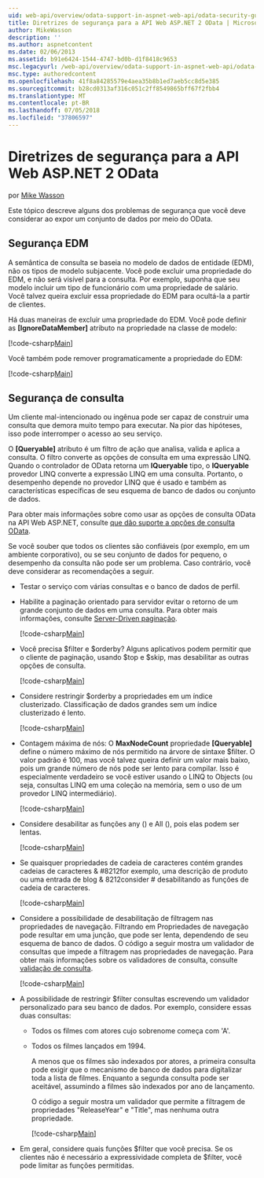 ```yaml
---
uid: web-api/overview/odata-support-in-aspnet-web-api/odata-security-guidance
title: Diretrizes de segurança para a API Web ASP.NET 2 OData | Microsoft Docs
author: MikeWasson
description: ''
ms.author: aspnetcontent
ms.date: 02/06/2013
ms.assetid: b91e6424-1544-4747-bd0b-d1f8418c9653
msc.legacyurl: /web-api/overview/odata-support-in-aspnet-web-api/odata-security-guidance
msc.type: authoredcontent
ms.openlocfilehash: 41f8a84285579e4aea35b8b1ed7aeb5cc8d5e385
ms.sourcegitcommit: b28cd0313af316c051c2ff8549865bff67f2fbb4
ms.translationtype: MT
ms.contentlocale: pt-BR
ms.lasthandoff: 07/05/2018
ms.locfileid: "37806597"
---
```

<a name="security-guidance-for-aspnet-web-api-2-odata"></a>Diretrizes de segurança para a API Web ASP.NET 2 OData
====================
por [Mike Wasson](https://github.com/MikeWasson)

Este tópico descreve alguns dos problemas de segurança que você deve considerar ao expor um conjunto de dados por meio do OData.

## <a name="edm-security"></a>Segurança EDM

A semântica de consulta se baseia no modelo de dados de entidade (EDM), não os tipos de modelo subjacente. Você pode excluir uma propriedade do EDM, e não será visível para a consulta. Por exemplo, suponha que seu modelo incluir um tipo de funcionário com uma propriedade de salário. Você talvez queira excluir essa propriedade do EDM para ocultá-la a partir de clientes.

Há duas maneiras de excluir uma propriedade do EDM. Você pode definir as **[IgnoreDataMember]** atributo na propriedade na classe de modelo:

[!code-csharp[Main](odata-security-guidance/samples/sample1.cs)]

Você também pode remover programaticamente a propriedade do EDM:

[!code-csharp[Main](odata-security-guidance/samples/sample2.cs)]

## <a name="query-security"></a>Segurança de consulta

Um cliente mal-intencionado ou ingênua pode ser capaz de construir uma consulta que demora muito tempo para executar. Na pior das hipóteses, isso pode interromper o acesso ao seu serviço.

O **[Queryable]** atributo é um filtro de ação que analisa, valida e aplica a consulta. O filtro converte as opções de consulta em uma expressão LINQ. Quando o controlador de OData retorna um **IQueryable** tipo, o **IQueryable** provedor LINQ converte a expressão LINQ em uma consulta. Portanto, o desempenho depende no provedor LINQ que é usado e também as características específicas de seu esquema de banco de dados ou conjunto de dados.

Para obter mais informações sobre como usar as opções de consulta OData na API Web ASP.NET, consulte [que dão suporte a opções de consulta OData](supporting-odata-query-options.md).

Se você souber que todos os clientes são confiáveis (por exemplo, em um ambiente corporativo), ou se seu conjunto de dados for pequeno, o desempenho da consulta não pode ser um problema. Caso contrário, você deve considerar as recomendações a seguir.

- Testar o serviço com várias consultas e o banco de dados de perfil.
- Habilite a paginação orientado para servidor evitar o retorno de um grande conjunto de dados em uma consulta. Para obter mais informações, consulte [Server-Driven paginação](supporting-odata-query-options.md#server-paging). 

    [!code-csharp[Main](odata-security-guidance/samples/sample3.cs)]
- Você precisa $filter e $orderby? Alguns aplicativos podem permitir que o cliente de paginação, usando $top e $skip, mas desabilitar as outras opções de consulta. 

    [!code-csharp[Main](odata-security-guidance/samples/sample4.cs)]
- Considere restringir $orderby a propriedades em um índice clusterizado. Classificação de dados grandes sem um índice clusterizado é lento. 

    [!code-csharp[Main](odata-security-guidance/samples/sample5.cs)]
- Contagem máxima de nós: O **MaxNodeCount** propriedade **[Queryable]** define o número máximo de nós permitido na árvore de sintaxe $filter. O valor padrão é 100, mas você talvez queira definir um valor mais baixo, pois um grande número de nós pode ser lento para compilar. Isso é especialmente verdadeiro se você estiver usando o LINQ to Objects (ou seja, consultas LINQ em uma coleção na memória, sem o uso de um provedor LINQ intermediário). 

    [!code-csharp[Main](odata-security-guidance/samples/sample6.cs)]
- Considere desabilitar as funções any () e All (), pois elas podem ser lentas. 

    [!code-csharp[Main](odata-security-guidance/samples/sample7.cs)]
- Se quaisquer propriedades de cadeia de caracteres contém grandes cadeias de caracteres & #8212for exemplo, uma descrição de produto ou uma entrada de blog & 8212consider # desabilitando as funções de cadeia de caracteres. 

    [!code-csharp[Main](odata-security-guidance/samples/sample8.cs)]
- Considere a possibilidade de desabilitação de filtragem nas propriedades de navegação. Filtrando em Propriedades de navegação pode resultar em uma junção, que pode ser lenta, dependendo de seu esquema de banco de dados. O código a seguir mostra um validador de consultas que impede a filtragem nas propriedades de navegação. Para obter mais informações sobre os validadores de consulta, consulte [validação de consulta](supporting-odata-query-options.md#query-validation). 

    [!code-csharp[Main](odata-security-guidance/samples/sample9.cs)]
- A possibilidade de restringir $filter consultas escrevendo um validador personalizado para seu banco de dados. Por exemplo, considere essas duas consultas: 

  - Todos os filmes com atores cujo sobrenome começa com 'A'.
  - Todos os filmes lançados em 1994.

    A menos que os filmes são indexados por atores, a primeira consulta pode exigir que o mecanismo de banco de dados para digitalizar toda a lista de filmes. Enquanto a segunda consulta pode ser aceitável, assumindo a filmes são indexados por ano de lançamento.

    O código a seguir mostra um validador que permite a filtragem de propriedades "ReleaseYear" e "Title", mas nenhuma outra propriedade.

    [!code-csharp[Main](odata-security-guidance/samples/sample10.cs)]
- Em geral, considere quais funções $filter que você precisa. Se os clientes não é necessário a expressividade completa de $filter, você pode limitar as funções permitidas.
